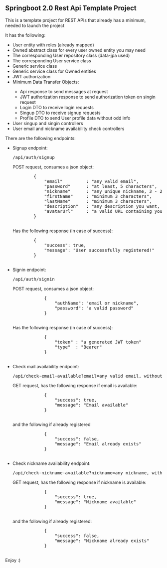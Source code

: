 <h2>Springboot 2.0 Rest Api Template Project</h2>
<p>This is a template project for REST APIs that already has a minimum, needed to launch the project</p>
<p>It has the following: </p>
<ul>
    <li>User entity with roles (already mapped)</li>
    <li>Owned abstract class for every user owned entity you may need</li>
    <li>The corresponding User repository class (data-jpa used)</li>
    <li>The corresponding User service class</li>
    <li>Generic service class</li>
    <li>Generic service class for Owned entities</li>
    <li>JWT authorization</li>
    <li>Minimum Data Transfer Objects: </li>
        <ul>
            <li>Api response to send messages at request</li>
            <li>JWT authorization response to send authorization token on singin request</li>
            <li>Login DTO to receive login requests</li>
            <li>Singup DTO to receive signup requests</li>
            <li>Profile DTO to send User profile data without odd info</li>
        </ul>
    <li>User singup and singin controllers</li>
    <li>User email and nickname availability check controllers</li>
</ul>
<p>There are the following endpoints:</p>
<ul>
    <li>Signup endpoint: 
    <pre>/api/auth/signup</pre>
    POST request, consumes a json object:
    <pre>
        {
            "email"         : "any valid email",
            "password"      : "at least, 5 characters",
            "nickname"      : "any unique nickname, 3 - 25 characters",
            "firstName"     : "minimum 3 characters",
            "lastName"      : "minimum 3 characters",
            "description"   : "any description you want, may be empty",
            "avatarUrl"     : "a valid URL containing your avatar"
        }
    </pre>
    Has the following response (in case of success):
    <pre>
        {
            "success": true,
            "message": "User successfully registered!"
        }
    </pre>
    </li>
    <li>Signin endpoint: 
        <pre>/api/auth/signin</pre>
        POST request, consumes a json object:
        <pre>
            {
            	"authName": "email or nickname",
            	"password": "a valid password"
            }
        </pre>
        Has the following response (in case of success):
        <pre>
            {
                "token" : "a generated JWT token"
                "type"  : "Bearer"
            }
        </pre>
     </li>
    <li>
        Check mail availability endpoint:
        <pre>/api/check-email-available?email=any valid email, without quotes</pre>
        GET request, has the following response if email is available:
        <pre>
            {
                "success": true,
                "message": "Email available"
            }
        </pre>
        and the following if already registered
        <pre>
            {
                "success": false,
                "message": "Email already exists"
            }
        </pre>
    </li>
    <li>
        Check nickname availability endpoint:
        <pre>/api/check-nickname-available?nickname=any nickname, without quotes</pre>
        GET request, has the following response if nickname is available:
        <pre>
            {
                "success": true,
                "message": "Nickname available"
            }
        </pre>
        and the following if already registered:
        <pre>
            {
                "success": false,
                "message": "Nickname already exists"
            }
        </pre>
     </li>
</ul>
<p>Enjoy :)</p>
